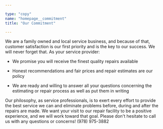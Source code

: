 ```yaml
---

type: "copy"
name: "homepage__commitment"
title: "Our Commitment"

---
```


We are a family owned and local service business, and because of that, customer satisfaction is our first priority and is the key to our success. We will never forget that. As your service provider:

* We promise you will receive the finest quality repairs available

* Honest recommendations and fair prices and repair estimates are our policy

* We are ready and willing to answer all your questions concerning the estimating or repair process as well as put them in writing

Our philosophy, as service professionals, is to exert every effort to provide the best service we can and eliminate problems before, during and after the repairs are made. We want your visit to our repair facility to be a positive experience, and we will work toward that goal. Please don't hesitate to call us with any questions or concerns! (978) 975-3882